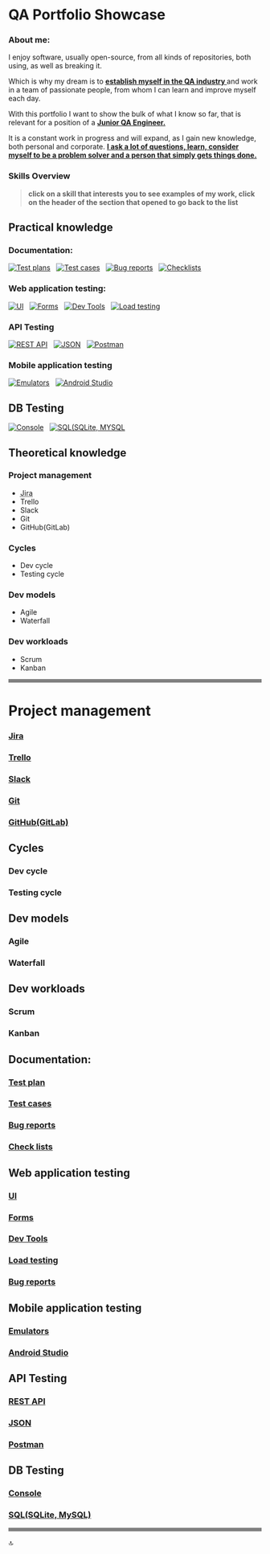 # QA Portfolio Showcase
### About me:
<p>I enjoy software, usually open-source, from all kinds of repositories, both using, as well as breaking it.</p> 
<p>Which is why my dream is to <b><u>establish myself in the QA industry
</u></b> and work in a team of passionate people, from whom I can learn and improve myself each day.</p><p>With this portfolio I want to show the bulk of what I know so far,
that is relevant for a position of a <b><u>Junior QA Engineer.</u></b></p><p>It is a constant work in progress and will expand, as I gain new knowledge, both personal and corporate. <b><u>I ask a lot of questions, learn, consider myself to be a problem solver and a person that simply gets things done.</b></u></p>

### Skills Overview
> <b>click on a skill that interests you to see examples of my work, 
click on the header of the section that opened to go back to the list</b>


## Practical knowledge
### Documentation:
[![Test plans](https://img.shields.io/badge/test_plans-6B5B95?style=for-the-badge)](#test-plan) &nbsp;
[![Test cases](https://img.shields.io/badge/test_cases-4A90E2?style=for-the-badge)](#test-cases) &nbsp;
[![Bug reports](https://img.shields.io/badge/bug_reports-E27D60?style=for-the-badge)](#bug-reports) &nbsp;
[![Checklists](https://img.shields.io/badge/check_Lists-3E885B?style=for-the-badge)](#check-lists) &nbsp;
### Web application testing:
[![UI](https://img.shields.io/badge/UI-5D4157?style=for-the-badge)](#ui) &nbsp;
[![Forms](https://img.shields.io/badge/forms-C94C4C?style=for-the-badge)](#forms) &nbsp;
[![Dev Tools](https://img.shields.io/badge/dev_tools-D9B08C?style=for-the-badge)](#dev-tools) &nbsp;
[![Load testing](https://img.shields.io/badge/load_testing-B5A58D?style=for-the-badge)](#load-testing) &nbsp;
### API Testing
[![REST API](https://img.shields.io/badge/rest_api-8D8741?style=for-the-badge)](#rest-api) &nbsp;
[![JSON](https://img.shields.io/badge/json-E8A87C?style=for-the-badge)](#json) &nbsp;
[![Postman](https://img.shields.io/badge/postman-C38D9E?style=for-the-badge)](#postman) &nbsp;
### Mobile application testing
[![Emulators](https://img.shields.io/badge/emulators-D4A017?style=for-the-badge)](#emulators) &nbsp;
[![Android Studio](https://img.shields.io/badge/android_studio-556B2F?style=for-the-badge)](#android-studio) &nbsp;
## DB Testing
[![Console](https://img.shields.io/badge/console-955251?style=for-the-badge)](#console) &nbsp;
[![SQL(SQLite, MYSQL](https://img.shields.io/badge/sql,sqlite,mysql-616247?style=for-the-badge)](#sqlsqlite-mysql)

## Theoretical knowledge
### Project management
* <abbr title="definition">Jira</abbr>
* Trello
* Slack
* Git
* GitHub(GitLab)
###  Cycles
* Dev cycle
* Testing cycle
###  Dev models
* Agile
* Waterfall
### Dev workloads
* Scrum
* Kanban

<hr style="border: none; height: 7px; background-color: grey;">

# Project management
### [Jira](#project-management)
### [Trello](#project-management)
### [Slack](#project-management)
### [Git](#project-management)
### [GitHub(GitLab)](#project-management)
##  Cycles
### Dev cycle
### Testing cycle
##  Dev models
### Agile
### Waterfall
## Dev workloads
### Scrum
### Kanban
## Documentation:
### [Test plan](#documentation)
### [Test cases](#documentation)
### [Bug reports](#documentation)
### [Check lists](#documentation)
## Web application testing
### [UI](#web-application-testing)
### [Forms](#web-application-testing)
### [Dev Tools](#web-application-testing)
### [Load testing](#web-application-testing)
### [Bug reports](#web-application-testing)
## Mobile application testing
### [Emulators](#mobile-application-testing)
### [Android Studio](#mobile-application-testing)
## API Testing
### [REST API](#api-testing)
### [JSON](#api-testing)
### [Postman](#api-testing)
## DB Testing
### [Console](#db-testing)
### [SQL(SQLite, MySQL)](#db-testing)


<hr style="border: none; height: 7px; background-color: grey;">

 :top:
